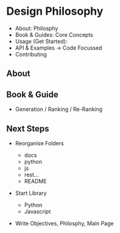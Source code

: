 # Design Philosophy

- About: Philosphy
- Book & Guides: Core Concepts
- Usage (Get Started):
- API & Examples -> Code Focussed
- Contributing

## About

## **Book & Guide**

- Generation / Ranking / Re-Ranking

## Next Steps

- Reorganise Folders

  - docs
  - python
  - js
  - rest...
  - README

- Start Library

  - Python
  - Javascript

- Write Objectives, Philosphy, Main Page
